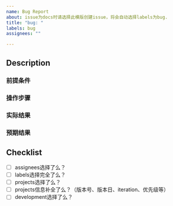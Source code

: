```yaml
---
name: Bug Report
about: issue为docs时请选择此模版创建issue，将会自动选择labels为bug.
title: "bug: "
labels: bug
assignees: ""

---
```


## Description

### 前提条件
<!-- 测试环境、浏览器及版本、URL -->

### 操作步骤

### 实际结果

### 预期结果

<!-- 在📎上附上截图或视频，会更好哦 -->

## Checklist

- [ ] assignees选择了么？
- [ ] labels选择完全了么？
- [ ] projects选择了么？
- [ ] projects信息补全了么？（版本号、版本日、iteration、优先级等）
- [ ] development选择了么？
